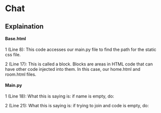 # Chat

## Explaination

#### Base.html
<p>1 (Line 8): This code accesses our main.py file to find the path for the static css file. </p>
<p>2 (Line 17): This is called a block. Blocks are areas in HTML code that can have other code injected into them. 
In this case, our home.html and room.html files.</p>

#### Main.py
<p>1 (Line 18): What this is saying is: if name is empty, do:</p>
<p>2 (Line 21): What this is saying is: if trying to join and code is empty, do:</p>